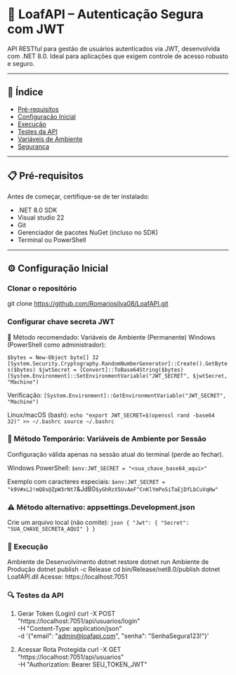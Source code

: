 # 🍞 LoafAPI – Autenticação Segura com JWT

API RESTful para gestão de usuários autenticados via JWT, desenvolvida com .NET 8.0. Ideal para aplicações que exigem controle de acesso robusto e seguro.

---

## 📌 Índice
- [Pré-requisitos](#📋-pré-requisitos)
- [Configuração Inicial](#⚙️-Configuração-Inicial)
- [Execução](#🚀-execução)
- [Testes da API](#🔍-testes-da-api)
- [Variáveis de Ambiente](#🌱-variáveis-de-ambiente)
- [Segurança](#🔒-segurança)

---

## 📋 Pré-requisitos
Antes de começar, certifique-se de ter instalado:
- .NET 8.0 SDK
- Visual studio 22
- Git
- Gerenciador de pacotes NuGet (incluso no SDK)
- Terminal ou PowerShell

---

## ⚙️ Configuração Inicial

### Clonar o repositório
git clone https://github.com/Romariosilva08/LoafAPI.git

### Configurar chave secreta JWT
🔐 Método recomendado: Variáveis de Ambiente (Permanente)
Windows (PowerShell como administrador):

`
$bytes = New-Object byte[] 32
[System.Security.Cryptography.RandomNumberGenerator]::Create().GetBytes($bytes)
$jwtSecret = [Convert]::ToBase64String($bytes)
[System.Environment]::SetEnvironmentVariable("JWT_SECRET", $jwtSecret, "Machine")
`

Verificação:
`[System.Environment]::GetEnvironmentVariable("JWT_SECRET", "Machine")`

Linux/macOS (bash):
`echo "export JWT_SECRET=$(openssl rand -base64 32)" >> ~/.bashrc
source ~/.bashrc`


### 🧪 Método Temporário: Variáveis de Ambiente por Sessão
Configuração válida apenas na sessão atual do terminal (perde ao fechar).

Windows PowerShell:
`$env:JWT_SECRET = "<sua_chave_base64_aqui>"`

Exemplo com caracteres especiais:
`$env:JWT_SECRET = "k9V#xL2!mQ8s@ZpW3rNt7`&JdB0`$yGhRzX5UvAeF^CnKlYmPoSiTaEjDfLbCuVqHw"`

### ⚠️ Método alternativo: appsettings.Development.json
Crie um arquivo local (não comite):
`
json
{
  "Jwt": {
    "Secret": "SUA_CHAVE_SECRETA_AQUI"
  }
}
`
### 🚀 Execução
Ambiente de Desenvolvimento
dotnet restore
dotnet run
Ambiente de Produção
dotnet publish -c Release
cd bin/Release/net8.0/publish
dotnet LoafAPI.dll
Acesse: https://localhost:7051

### 🔍 Testes da API
1. Gerar Token (Login)
curl -X POST "https://localhost:7051/api/usuarios/login" \
  -H "Content-Type: application/json" \
  -d '{"email": "admin@loafapi.com", "senha": "SenhaSegura123!"}'

2. Acessar Rota Protegida
curl -X GET "https://localhost:7051/api/usuarios" \
  -H "Authorization: Bearer SEU_TOKEN_JWT"
